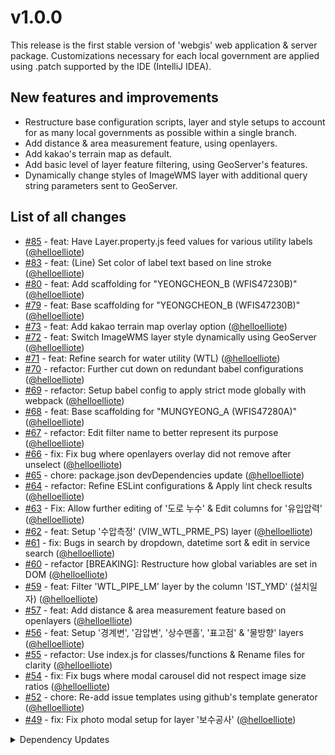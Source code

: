 # v1.0.0

This release is the first stable version of 'webgis' web application & server package.
Customizations necessary for each local government are applied using .patch supported by the IDE (IntelliJ IDEA).

## New features and improvements

* Restructure base configuration scripts, layer and style setups to account for as many local governments as possible
  within a single branch.
* Add distance & area measurement feature, using openlayers.
* Add kakao's terrain map as default.
* Add basic level of layer feature filtering, using GeoServer's features.
* Dynamically change styles of ImageWMS layer with additional query string parameters sent to GeoServer.


## List of all changes

 * [#85](https://github.com/helloelliote/webgis/pull/85) - feat: Have Layer.property.js feed values for various utility labels ([@helloelliote](https://github.com/helloelliote))
 * [#83](https://github.com/helloelliote/webgis/pull/83) - feat: (Line) Set color of label text based on line stroke ([@helloelliote](https://github.com/helloelliote))
 * [#80](https://github.com/helloelliote/webgis/pull/80) - feat: Add scaffolding for "YEONGCHEON_B (WFIS47230B)" ([@helloelliote](https://github.com/helloelliote))
 * [#79](https://github.com/helloelliote/webgis/pull/79) - feat: Base scaffolding for "YEONGCHEON_B (WFIS47230B)" ([@helloelliote](https://github.com/helloelliote))
 * [#73](https://github.com/helloelliote/webgis/pull/73) - feat: Add kakao terrain map overlay option ([@helloelliote](https://github.com/helloelliote))
 * [#72](https://github.com/helloelliote/webgis/pull/72) - feat: Switch ImageWMS layer style dynamically using GeoServer ([@helloelliote](https://github.com/helloelliote))
 * [#71](https://github.com/helloelliote/webgis/pull/71) - feat: Refine search for water utility (WTL) ([@helloelliote](https://github.com/helloelliote))
 * [#70](https://github.com/helloelliote/webgis/pull/70) - refactor: Further cut down on redundant babel configurations ([@helloelliote](https://github.com/helloelliote))
 * [#69](https://github.com/helloelliote/webgis/pull/69) - refactor: Setup babel config to apply strict mode globally with webpack ([@helloelliote](https://github.com/helloelliote))
 * [#68](https://github.com/helloelliote/webgis/pull/68) - feat: Base scaffolding for "MUNGYEONG_A (WFIS47280A)" ([@helloelliote](https://github.com/helloelliote))
 * [#67](https://github.com/helloelliote/webgis/pull/67) - refactor: Edit filter name to better represent its purpose ([@helloelliote](https://github.com/helloelliote))
 * [#66](https://github.com/helloelliote/webgis/pull/66) - fix: Fix bug where openlayers overlay did not remove after unselect ([@helloelliote](https://github.com/helloelliote))
 * [#65](https://github.com/helloelliote/webgis/pull/65) - chore: package.json devDependencies update ([@helloelliote](https://github.com/helloelliote))
 * [#64](https://github.com/helloelliote/webgis/pull/64) - refactor: Refine ESLint configurations & Apply lint check results ([@helloelliote](https://github.com/helloelliote))
 * [#63](https://github.com/helloelliote/webgis/pull/63) - Fix: Allow further editing of '도로 누수' & Edit columns for '유입압력' ([@helloelliote](https://github.com/helloelliote))
 * [#62](https://github.com/helloelliote/webgis/pull/62) - feat: Setup '수압측정' (VIW_WTL_PRME_PS) layer ([@helloelliote](https://github.com/helloelliote))
 * [#61](https://github.com/helloelliote/webgis/pull/61) - fix: Bugs in search by dropdown, datetime sort & edit in service search ([@helloelliote](https://github.com/helloelliote))
 * [#60](https://github.com/helloelliote/webgis/pull/60) - refactor [BREAKING]: Restructure how global variables are set in DOM ([@helloelliote](https://github.com/helloelliote))
 * [#59](https://github.com/helloelliote/webgis/pull/59) - feat: Filter 'WTL_PIPE_LM' layer by the column 'IST_YMD' (설치일자) ([@helloelliote](https://github.com/helloelliote))
 * [#57](https://github.com/helloelliote/webgis/pull/57) - feat: Add distance & area measurement feature based on openlayers ([@helloelliote](https://github.com/helloelliote))
 * [#56](https://github.com/helloelliote/webgis/pull/56) - feat: Setup '경계변', '감압변', '상수맨홀', '표고점' & '물방향' layers ([@helloelliote](https://github.com/helloelliote))
 * [#55](https://github.com/helloelliote/webgis/pull/55) - refactor: Use index.js for classes/functions & Rename files for clarity ([@helloelliote](https://github.com/helloelliote))
 * [#54](https://github.com/helloelliote/webgis/pull/54) - fix: Fix bugs where modal carousel did not respect image size ratios ([@helloelliote](https://github.com/helloelliote))
 * [#52](https://github.com/helloelliote/webgis/pull/52) - chore:  Re-add issue templates using github's template generator ([@helloelliote](https://github.com/helloelliote))
 * [#49](https://github.com/helloelliote/webgis/pull/49) - fix: Fix photo modal setup for layer '보수공사' ([@helloelliote](https://github.com/helloelliote))


<details>
  <summary>Dependency Updates</summary>

 * [#84](https://github.com/helloelliote/webgis/pull/84) - chore(deps): bump ws from 6.2.1 to 6.2.2 in /tools ([@helloelliote](https://github.com/helloelliote))
 * [#82](https://github.com/helloelliote/webgis/pull/82) - chore(deps): bump ws from 7.4.1 to 7.4.6 ([@helloelliote](https://github.com/helloelliote))
 * [#81](https://github.com/helloelliote/webgis/pull/81) - chore(deps): bump dns-packet from 1.3.1 to 1.3.4 in /tools ([@helloelliote](https://github.com/helloelliote))
 * [#74](https://github.com/helloelliote/webgis/pull/74) - chore(deps): bump underscore from 1.12.0 to 1.12.1 in /tools ([@helloelliote](https://github.com/helloelliote))
 * [#75](https://github.com/helloelliote/webgis/pull/75) - chore(deps): bump url-parse from 1.4.7 to 1.5.1 in /tools ([@helloelliote](https://github.com/helloelliote))
 * [#76](https://github.com/helloelliote/webgis/pull/76) - chore(deps): bump lodash from 4.17.20 to 4.17.21 in /tools ([@helloelliote](https://github.com/helloelliote))
 * [#77](https://github.com/helloelliote/webgis/pull/77) - chore(deps): bump hosted-git-info from 2.8.8 to 2.8.9 ([@helloelliote](https://github.com/helloelliote))
 * [#78](https://github.com/helloelliote/webgis/pull/78) - chore(deps): bump hosted-git-info from 2.8.8 to 2.8.9 in /tools ([@helloelliote](https://github.com/helloelliote))


</details>
